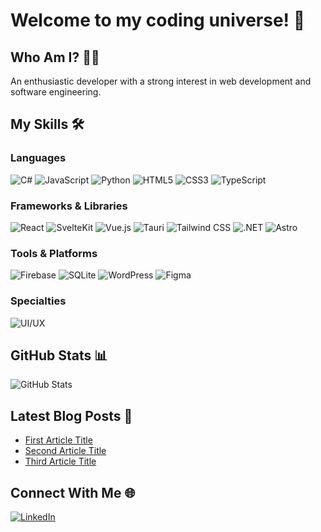 # Welcome to my coding universe! 👋

## Who Am I? 🧑‍💻

An enthusiastic developer with a strong interest in web development and software engineering.

## My Skills 🛠️

### Languages
![C#](https://img.shields.io/badge/-C%23-239120?style=flat-square&logo=c-sharp&logoColor=white)
![JavaScript](https://img.shields.io/badge/-JavaScript-F7DF1E?style=flat-square&logo=javascript&logoColor=black)
![Python](https://img.shields.io/badge/-Python-3776AB?style=flat-square&logo=python&logoColor=white)
![HTML5](https://img.shields.io/badge/-HTML5-E34F26?style=flat-square&logo=html5&logoColor=white)
![CSS3](https://img.shields.io/badge/-CSS3-1572B6?style=flat-square&logo=css3&logoColor=white)
![TypeScript](https://img.shields.io/badge/-TypeScript-3178C6?style=flat-square&logo=typescript&logoColor=white)

### Frameworks & Libraries
![React](https://img.shields.io/badge/-React-61DAFB?style=flat-square&logo=react&logoColor=black)
![SvelteKit](https://img.shields.io/badge/-SvelteKit-FF3E00?style=flat-square&logo=svelte&logoColor=white)
![Vue.js](https://img.shields.io/badge/-Vue.js-4FC08D?style=flat-square&logo=vue.js&logoColor=white)
![Tauri](https://img.shields.io/badge/-Tauri-FFC131?style=flat-square&logo=tauri&logoColor=black)
![Tailwind CSS](https://img.shields.io/badge/-Tailwind_CSS-38B2AC?style=flat-square&logo=tailwind-css&logoColor=white)
![.NET](https://img.shields.io/badge/-.NET-512BD4?style=flat-square&logo=.net&logoColor=white)
![Astro](https://img.shields.io/badge/-Astro-FF5D01?style=flat-square&logo=astro&logoColor=white)

### Tools & Platforms
![Firebase](https://img.shields.io/badge/-Firebase-FFCA28?style=flat-square&logo=firebase&logoColor=black)
![SQLite](https://img.shields.io/badge/-SQLite-003B57?style=flat-square&logo=sqlite&logoColor=white)
![WordPress](https://img.shields.io/badge/-WordPress-21759B?style=flat-square&logo=wordpress&logoColor=white)
![Figma](https://img.shields.io/badge/-Figma-F24E1E?style=flat-square&logo=figma&logoColor=white)

### Specialties
![UI/UX](https://img.shields.io/badge/-UI%2FUX-FF69B4?style=flat-square&logoColor=white)

## GitHub Stats 📊

![GitHub Stats](https://github-readme-stats.vercel.app/api?username=op-3&show_icons=true&theme=radical)

## Latest Blog Posts 📝

<!-- BLOG-POST-LIST:START -->
- [First Article Title](https://github.com/op-3/Password-Manager)
- [Second Article Title](https://github.com/op-3/MiniTools)
- [Third Article Title](https://github.com/op-3/wallpaperHub)
<!-- BLOG-POST-LIST:END -->

## Connect With Me 🌐

[![LinkedIn](https://img.shields.io/badge/-LinkedIn-0077B5?style=flat-square&logo=linkedin&logoColor=white)](https://www.linkedin.com/in/abdallah-alrisi/)
